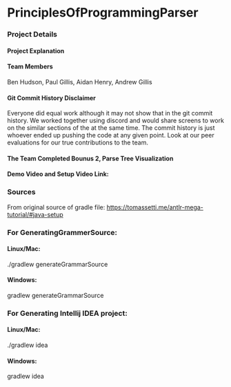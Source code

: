 # PrinciplesOfProgrammingParser

### Project Details

#### Project Explanation
<!FIX LATER> 

#### Team Members
Ben Hudson, Paul Gillis, Aidan Henry, Andrew Gillis 

#### Git Commit History Disclaimer
Everyone did equal work although it may not show that in the git commit history. We worked together using discord and would share screens to work on the similar sections of the at the same time. The commit history is just whoever ended up pushing the code at any given point. Look at our peer evaluations for our true contributions to the team.

#### The Team Completed Bounus 2, Parse Tree Visualization

#### Demo Video and Setup Video Link: 

### Sources
From original source of gradle file: https://tomassetti.me/antlr-mega-tutorial/#java-setup

### For GeneratingGrammerSource:
#### Linux/Mac:
./gradlew generateGrammarSource

#### Windows:
gradlew generateGrammarSource

### For Generating Intellij IDEA project:
#### Linux/Mac:
./gradlew idea

#### Windows:
gradlew idea
